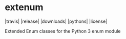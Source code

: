 # extenum

|travis| |release| |downloads| |pythons| |license|

Extended Enum classes for the Python 3 enum module
